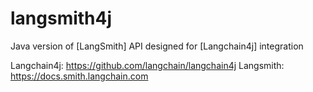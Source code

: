 # langsmith4j

Java version of [LangSmith] API designed for [Langchain4j] integration


Langchain4j: https://github.com/langchain/langchain4j
Langsmith: https://docs.smith.langchain.com
